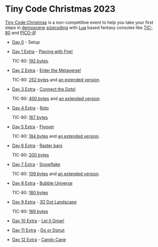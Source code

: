 # Tiny Code Christmas 2023

[Tiny Code Christmas](https://tcc.lovebyte.party/) is a non-competitive event to help you take your first steps in [demoscene](https://en.wikipedia.org/wiki/Demoscene) [sizecoding](http://www.sizecoding.org/) with [Lua](https://www.lua.org/) based fantasy consoles like [TIC-80](https://tic80.com/) and [PICO-8](https://www.lexaloffle.com/pico-8.php)! 

- [Day 0](https://tcc.lovebyte.party/day0/) - Setup
- [Day 1 Extra](https://tcc.lovebyte.party/day1extra/) - [Playing with Fire!](https://www.youtube.com/watch?v=UlVpzTmtLhg)

    TIC-80: [192 bytes](./day01/tic-80-extra.md).
- [Day 2 Extra](https://tcc.lovebyte.party/day2extra/) - [Enter the Metaverse!](https://www.youtube.com/watch?v=TRYek_ci5QI)

    TIC-80: [252 bytes](./day02/tic-80-extra.md) and [an extended version](./day02/tic-80-extended.md).
- [Day 3 Extra](https://tcc.lovebyte.party/day3extra/) - [Connect the Dots!](https://www.youtube.com/watch?v=EtGApDC62FI)

    TIC-80: [400 bytes](./day03/tic-80-extra.md) and [an extended version](./day03/tic-80-extended.md).
- [Day 4 Extra](https://tcc.lovebyte.party/day4extra/) - [Roto](https://www.youtube.com/watch?v=wmLopAucxQM)

    TIC-80: [167 bytes](./day04/tic-80-extra.md)
- [Day 5 Extra](https://tcc.lovebyte.party/day5extra/) - [Flyover](https://www.youtube.com/watch?v=83CifrvXw1c)

    TIC-80: [184 bytes](./day05/tic-80-extra.md) and [an extended version](./day05/tic-80-extended.md).
- [Day 6 Extra](https://tcc.lovebyte.party/day6extra/) - [Raster bars](https://www.youtube.com/watch?v=qUOlRYzs4_s)

    TIC-80: [200 bytes](./day06/tic-80-extra.md)
- [Day 7 Extra](https://tcc.lovebyte.party/day7extra/) - [Snowflake](https://www.youtube.com/watch?v=Cx2vyBVjMpg)

    TIC-80: [109 bytes](./day07/tic-80-extra.md) and [an extended version](./day07/tic-80-extended.md).
- [Day 8 Extra](https://tcc.lovebyte.party/day8extra/) - [Bubble Universe](https://www.youtube.com/watch?v=yjzdaLGawRI)

    TIC-80: [180 bytes](./day08/tic-80-extra.md)
- [Day 9 Extra](https://tcc.lovebyte.party/day9extra/) - [3D Dot Landscape](https://www.youtube.com/watch?v=YqtcC9NX6_o)

    TIC-80: [169 bytes](./day09/tic-80-extra.md)
- [Day 10 Extra](https://tcc.lovebyte.party/day10extra/) - [Let it Grow!](https://www.youtube.com/watch?v=I993ILH_v0w)
- [Day 11 Extra](https://tcc.lovebyte.party/day11extra/) - [Do or Donut](https://www.youtube.com/watch?v=mrMktV-iscg)
- [Day 12 Extra](https://tcc.lovebyte.party/day12extra/) - [Candy Cane](https://www.youtube.com/watch?v=y3Azbzq0xXM)
